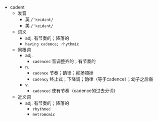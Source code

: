 - cadent
  - 发音
    - 英 `/'keidənt/`
    - 美 `/'keidənt/`
  - 词义
    - adj. 有节奏的；降落的
    - `having cadence; rhythmic `
  - 同根词
    - adj.
      - `cadenced` 音调整齐的；有节奏的
    - n.
      - `cadence` 节奏；韵律；抑扬顿挫
      - `cadency` 终止式；下降调；韵律（等于cadence）；幼子之后裔
    - v.
      - `cadenced` 使有节奏（cadence的过去分词）
  - 近义词
    - adj. 有节奏的；降落的
      - `rhythmed`
      - `metronomic`
